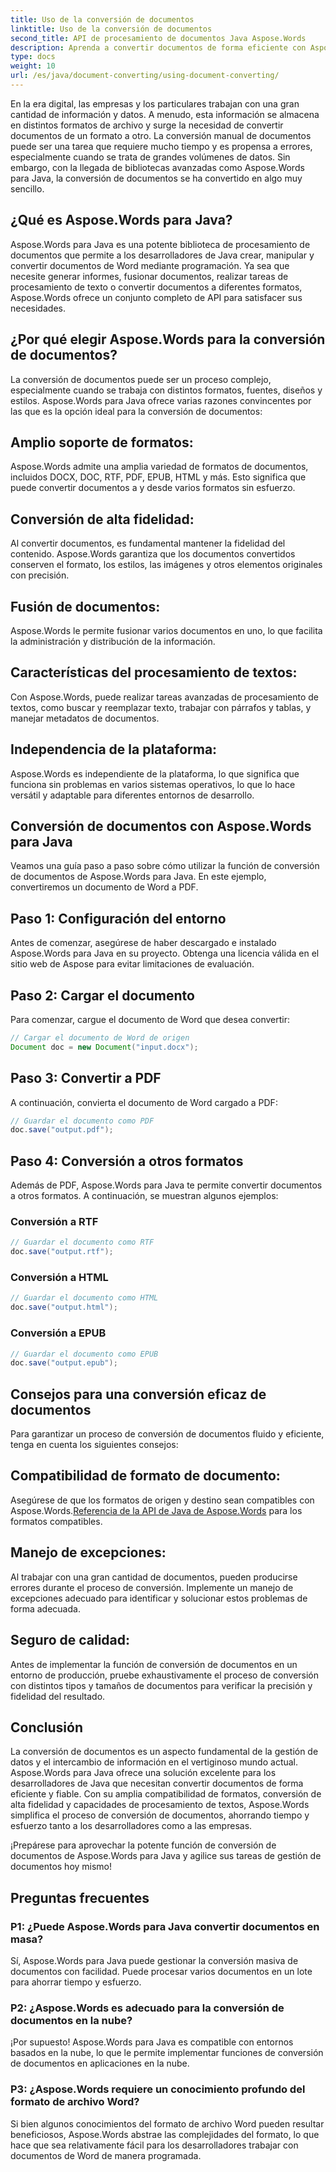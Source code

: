 ```yaml
---
title: Uso de la conversión de documentos
linktitle: Uso de la conversión de documentos
second_title: API de procesamiento de documentos Java Aspose.Words
description: Aprenda a convertir documentos de forma eficiente con Aspose.Words para Java. Convierta, combine y procese archivos sin problemas. Simplifique su flujo de trabajo en una biblioteca potente.
type: docs
weight: 10
url: /es/java/document-converting/using-document-converting/
---
```


En la era digital, las empresas y los particulares trabajan con una gran cantidad de información y datos. A menudo, esta información se almacena en distintos formatos de archivo y surge la necesidad de convertir documentos de un formato a otro. La conversión manual de documentos puede ser una tarea que requiere mucho tiempo y es propensa a errores, especialmente cuando se trata de grandes volúmenes de datos. Sin embargo, con la llegada de bibliotecas avanzadas como Aspose.Words para Java, la conversión de documentos se ha convertido en algo muy sencillo.

## ¿Qué es Aspose.Words para Java?

Aspose.Words para Java es una potente biblioteca de procesamiento de documentos que permite a los desarrolladores de Java crear, manipular y convertir documentos de Word mediante programación. Ya sea que necesite generar informes, fusionar documentos, realizar tareas de procesamiento de texto o convertir documentos a diferentes formatos, Aspose.Words ofrece un conjunto completo de API para satisfacer sus necesidades.

## ¿Por qué elegir Aspose.Words para la conversión de documentos?

La conversión de documentos puede ser un proceso complejo, especialmente cuando se trabaja con distintos formatos, fuentes, diseños y estilos. Aspose.Words para Java ofrece varias razones convincentes por las que es la opción ideal para la conversión de documentos:

## Amplio soporte de formatos: 
Aspose.Words admite una amplia variedad de formatos de documentos, incluidos DOCX, DOC, RTF, PDF, EPUB, HTML y más. Esto significa que puede convertir documentos a y desde varios formatos sin esfuerzo.

## Conversión de alta fidelidad: 
Al convertir documentos, es fundamental mantener la fidelidad del contenido. Aspose.Words garantiza que los documentos convertidos conserven el formato, los estilos, las imágenes y otros elementos originales con precisión.

## Fusión de documentos: 
Aspose.Words le permite fusionar varios documentos en uno, lo que facilita la administración y distribución de la información.

## Características del procesamiento de textos: 
Con Aspose.Words, puede realizar tareas avanzadas de procesamiento de textos, como buscar y reemplazar texto, trabajar con párrafos y tablas, y manejar metadatos de documentos.

## Independencia de la plataforma: 
Aspose.Words es independiente de la plataforma, lo que significa que funciona sin problemas en varios sistemas operativos, lo que lo hace versátil y adaptable para diferentes entornos de desarrollo.

## Conversión de documentos con Aspose.Words para Java

Veamos una guía paso a paso sobre cómo utilizar la función de conversión de documentos de Aspose.Words para Java. En este ejemplo, convertiremos un documento de Word a PDF.

## Paso 1: Configuración del entorno

Antes de comenzar, asegúrese de haber descargado e instalado Aspose.Words para Java en su proyecto. Obtenga una licencia válida en el sitio web de Aspose para evitar limitaciones de evaluación.

## Paso 2: Cargar el documento

Para comenzar, cargue el documento de Word que desea convertir:

```java
// Cargar el documento de Word de origen
Document doc = new Document("input.docx");
```

## Paso 3: Convertir a PDF

A continuación, convierta el documento de Word cargado a PDF:

```java
// Guardar el documento como PDF
doc.save("output.pdf");
```

## Paso 4: Conversión a otros formatos

Además de PDF, Aspose.Words para Java te permite convertir documentos a otros formatos. A continuación, se muestran algunos ejemplos:

### Conversión a RTF

```java
// Guardar el documento como RTF
doc.save("output.rtf");
```

### Conversión a HTML

```java
// Guardar el documento como HTML
doc.save("output.html");
```

### Conversión a EPUB

```java
// Guardar el documento como EPUB
doc.save("output.epub");
```

## Consejos para una conversión eficaz de documentos

Para garantizar un proceso de conversión de documentos fluido y eficiente, tenga en cuenta los siguientes consejos:

## Compatibilidad de formato de documento: 
Asegúrese de que los formatos de origen y destino sean compatibles con Aspose.Words.[Referencia de la API de Java de Aspose.Words](https://reference.aspose.com/words/java/) para los formatos compatibles.

## Manejo de excepciones: 
Al trabajar con una gran cantidad de documentos, pueden producirse errores durante el proceso de conversión. Implemente un manejo de excepciones adecuado para identificar y solucionar estos problemas de forma adecuada.

## Seguro de calidad: 
Antes de implementar la función de conversión de documentos en un entorno de producción, pruebe exhaustivamente el proceso de conversión con distintos tipos y tamaños de documentos para verificar la precisión y fidelidad del resultado.

## Conclusión

La conversión de documentos es un aspecto fundamental de la gestión de datos y el intercambio de información en el vertiginoso mundo actual. Aspose.Words para Java ofrece una solución excelente para los desarrolladores de Java que necesitan convertir documentos de forma eficiente y fiable. Con su amplia compatibilidad de formatos, conversión de alta fidelidad y capacidades de procesamiento de textos, Aspose.Words simplifica el proceso de conversión de documentos, ahorrando tiempo y esfuerzo tanto a los desarrolladores como a las empresas.

¡Prepárese para aprovechar la potente función de conversión de documentos de Aspose.Words para Java y agilice sus tareas de gestión de documentos hoy mismo!

## Preguntas frecuentes

### P1: ¿Puede Aspose.Words para Java convertir documentos en masa?

Sí, Aspose.Words para Java puede gestionar la conversión masiva de documentos con facilidad. Puede procesar varios documentos en un lote para ahorrar tiempo y esfuerzo.

### P2: ¿Aspose.Words es adecuado para la conversión de documentos en la nube?

¡Por supuesto! Aspose.Words para Java es compatible con entornos basados en la nube, lo que le permite implementar funciones de conversión de documentos en aplicaciones en la nube.

### P3: ¿Aspose.Words requiere un conocimiento profundo del formato de archivo Word?

Si bien algunos conocimientos del formato de archivo Word pueden resultar beneficiosos, Aspose.Words abstrae las complejidades del formato, lo que hace que sea relativamente fácil para los desarrolladores trabajar con documentos de Word de manera programada.